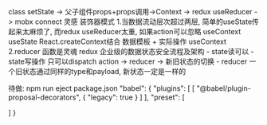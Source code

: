class setState -> 父子组件props+props调用->Context -> redux useReducer -> mobx connect 灵感 装饰器模式
1.当数据流动层次超过两层, 简单的useState传起来太麻烦了, 而redux useReducer太重, 如果action可以忽略 useContext
 useState React.createContext结合 数据模板 + 实际操作 useContext
2.reducer 函数是灵魂
    redux 企业级的数据状态安全流程及架构
      - state读可以
      - state写操作 只可以dispatch action -> reducer -> 新旧状态的切换
      - reducer 一个旧状态通过同样的type和payload, 新状态一定是一样的

待做:
npm run eject
package.json
"babel": {
  "plugins": [
    [
      "@babel/plugin-proposal-decorators",
      {
        "legacy": true
      }
    ]
  ],
  "preset": [

  ]
}